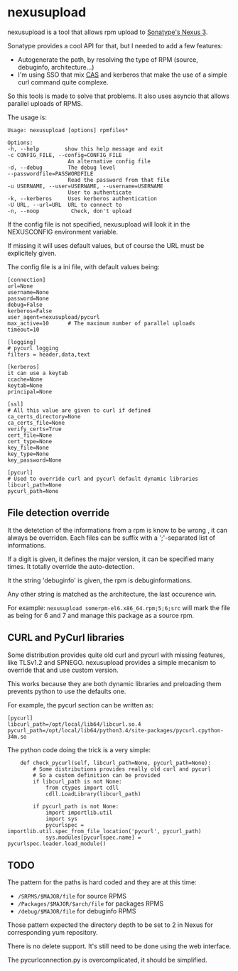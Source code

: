 #  nexusupload
  
nexusupload is a tool that allows rpm upload to [Sonatype's Nexus 3](https://www.sonatype.com/nexus-repository-oss).

Sonatype provides a cool API for that, but I needed to add a few features:

 - Autogenerate the path, by resolving the type of RPM (source, debuginfo, architecture...)
 - I'm using SSO that mix [CAS](https://www.apereo.org/projects/cas) and kerberos that make the use of a simple curl command quite complexe.

So this tools is made to solve that problems. It also uses asyncio that allows parallel uploads of RPMS.

The usage is:

```
Usage: nexusupload [options] rpmfiles*

Options:
-h, --help        show this help message and exit
-c CONFIG_FILE, --config=CONFIG_FILE
                   An alternative config file
-d, --debug        The debug level
--passwordfile=PASSWORDFILE
                   Read the password from that file
-u USERNAME, --user=USERNAME, --username=USERNAME
                   User to authenticate
-k, --kerberos     Uses kerberos authentication
-U URL, --url=URL  URL to connect to
-n, --noop          Check, don't upload
```

If the config file is not specified, nexusupload will look it in the NEXUSCONFIG environment variable.

If missing it will uses default values, but of course the URL must be explicitely given.

The config file is a ini file, with default values being:

```
[connection]
url=None
username=None
password=None
debug=False
kerberos=False
user_agent=nexusupload/pycurl
max_active=10      # The maximum number of parallel uploads
timeout=10

[logging]
# pycurl logging
filters = header,data,text

[kerberos]
it can use a keytab
ccache=None
keytab=None
principal=None

[ssl]
# All this value are given to curl if defined
ca_certs_directory=None
ca_certs_file=None
verify_certs=True
cert_file=None
cert_type=None
key_file=None
key_type=None
key_password=None

[pycurl]
# Used to override curl and pycurl default dynamic libraries
libcurl_path=None
pycurl_path=None
```

## File detection override ##

It the detetction of the informations from a rpm is know to be wrong , it can always be overriden. Each files can be 
suffix with a ';'-separated list of informations.

If a digit is given, it defines the major version, it can be specified many times. It totally override 
the auto-detection.

It the string 'debuginfo' is given, the rpm is debuginformations.

Any other string is matched as the architecture, the last occurence win.

For example: `nexusupload somerpm-el6.x86_64.rpm;5;6;src` will mark the file as being for 6 and 7 and manage
this package as a source rpm.

## CURL and PyCurl libraries

Some distribution provides quite old curl and pycurl with missing features, like TLSv1.2 and 
SPNEGO. nexusupload provides a simple mecanism to override that and use custom version.

This works because they are both dynamic libraries and preloading them prevents python to use 
the defaults one.

For example, the pycurl section can be written as:
```
[pycurl]
libcurl_path=/opt/local/lib64/libcurl.so.4
pycurl_path=/opt/local/lib64/python3.4/site-packages/pycurl.cpython-34m.so
```

The python code doing the trick is a very simple:
```
    def check_pycurl(self, libcurl_path=None, pycurl_path=None):
        # Some distributions provides really old curl and pycurl
        # So a custom definition can be provided
        if libcurl_path is not None:
            from ctypes import cdll
            cdll.LoadLibrary(libcurl_path)

        if pycurl_path is not None:
            import importlib.util
            import sys
            pycurlspec = importlib.util.spec_from_file_location('pycurl', pycurl_path)
            sys.modules[pycurlspec.name] = pycurlspec.loader.load_module()
```

## TODO

The pattern for the paths is hard coded and they are at this time:
 - `/SRPMS/$MAJOR/file` for source RPMS
 - `/Packages/$MAJOR/$arch/file` for packages RPMS
 - `/debug/$MAJOR/file` for debuginfo RPMS
 
Those pattern expected the directory depth to be set to 2 in Nexus for corresponding yum
repository.
 
There is no delete support. It's still need to be done using the web interface.
 
The pycurlconnection.py is overcomplicated, it should be simplified.
